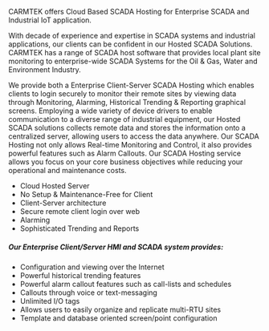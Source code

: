 CARMTEK offers Cloud Based SCADA Hosting for Enterprise SCADA and Industrial IoT application.

With decade of experience and expertise in SCADA systems and industrial applications, our clients can be confident in our Hosted SCADA Solutions. CARMTEK has a range of SCADA host software that provides local plant site monitoring to enterprise-wide SCADA Systems for the Oil & Gas, Water and Environment Industry.

We provide both a Enterprise Client-Server SCADA Hosting which enables clients to login securely to monitor their remote sites by viewing data through Monitoring, Alarming, Historical Trending & Reporting graphical screens.
Employing a wide variety of device drivers to enable communication to a diverse range of industrial equipment, our Hosted SCADA solutions collects remote data and stores the information onto a centralized server, allowing users to access the data anywhere. Our SCADA Hosting not only allows Real-time Monitoring and Control, it also provides powerful features such as Alarm Callouts.
Our SCADA Hosting service allows you focus on your core business objectives while reducing your operational and maintenance costs.
  * Cloud Hosted Server
  * No Setup & Maintenance-Free for Client
  * Client-Server architecture
  * Secure remote client login over web
  * Alarming
  * Sophisticated Trending and Reports

##### Our Enterprise Client/Server HMI and SCADA system provides:

  * Configuration and viewing over the Internet
  * Powerful historical trending features
  * Powerful alarm callout features such as call-lists and schedules
  * Callouts through voice or text-messaging
  * Unlimited I/O tags
  * Allows users to easily organize and replicate multi-RTU sites
  * Template and database oriented screen/point configuration